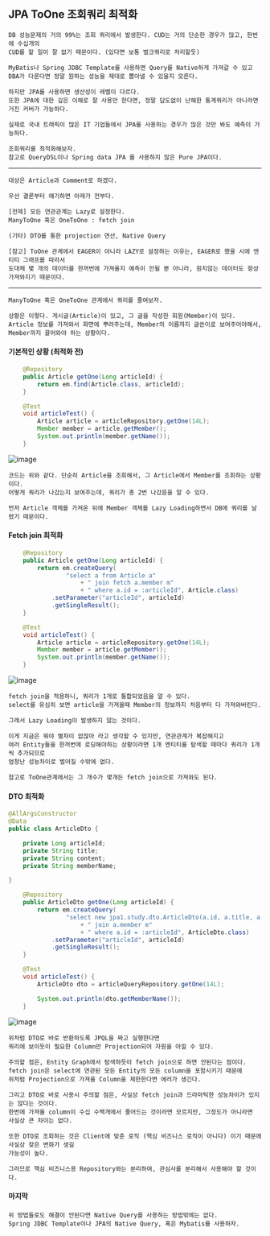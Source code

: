 ## JPA ToOne 조회쿼리 최적화 

    DB 성능문제의 거의 99%는 조회 쿼리에서 발생한다. CUD는 거의 단순한 경우가 많고, 한번에 수십개의
    CUD를 할 일이 잘 없기 때문이다. (있다면 보통 벌크쿼리로 처리할듯)

    MyBatis나 Spring JDBC Template를 사용하면 Query를 Native하게 가져갈 수 있고
    DBA가 다룬다면 정말 원하는 성능을 제대로 뽑아낼 수 있을지 모른다.
    
    하지만 JPA를 사용하면 생산성이 레벨이 다르다.
    또한 JPA에 대한 깊은 이해로 잘 사용만 한다면, 정말 답도없이 난해한 통계쿼리가 아니라면 거진 커버가 가능하다.

    실제로 국내 트래픽이 많은 IT 기업들에서 JPA를 사용하는 경우가 많은 것만 봐도 예측이 가능하다.

    조회쿼리를 최적화해보자.
    참고로 QueryDSL이나 Spring data JPA 를 사용하지 않은 Pure JPA이다.

---

    대상은 Article과 Comment로 하겠다.

    우선 결론부터 얘기하면 아래가 전부다.

    [전제] 모든 연관관계는 Lazy로 설정한다.
    ManyToOne 혹은 OneToOne : fetch join

    (기타) DTO를 통한 projection 연산, Native Query

    [참고] ToOne 관계에서 EAGER이 아니라 LAZY로 설정하는 이유는, EAGER로 했을 시에 엔티티 그래프를 따라서
    도대체 몇 개의 데이터를 한꺼번에 가져올지 예측이 안될 뿐 아니라, 원치않는 데이터도 항상 가져와지기 때문이다.

---

    ManyToOne 혹은 OneToOne 관계에서 쿼리를 줄여보자.

    상황은 이렇다. 게시글(Article)이 있고, 그 글을 작성한 회원(Member)이 있다.
    Article 정보를 가져와서 화면에 뿌려주는데, Member의 이름까지 글쓴이로 보여주어야해서, Member까지 끌어와야 하는 상황이다.

#### 기본적인 상황 (최적화 전)

```java
    @Repository
    public Article getOne(Long articleId) {
        return em.find(Article.class, articleId);
    }

    @Test
    void articleTest() {
        Article article = articleRepository.getOne(14L);
        Member member = article.getMember();
        System.out.println(member.getName());
    }
```

![image](https://user-images.githubusercontent.com/19279163/132690325-1d811512-cacb-4c4a-b822-57816893b5c1.png)

    코드는 위와 같다. 단순히 Article을 조회해서, 그 Article에서 Member를 조회하는 상황이다.
    어떻게 쿼리가 나갔는지 보여주는데, 쿼리가 총 2번 나갔음을 알 수 있다.

    먼저 Article 객체를 가져온 뒤에 Member 객체를 Lazy Loading하면서 DB에 쿼리를 날렸기 때문이다.
    
#### Fetch join 최적화

```java
    @Repository
    public Article getOne(Long articleId) {
        return em.createQuery(
                "select a from Article a"
                    + " join fetch a.member m"
                    + " where a.id = :articleId", Article.class)
            .setParameter("articleId", articleId)
            .getSingleResult();
    }

    @Test
    void articleTest() {
        Article article = articleRepository.getOne(14L);
        Member member = article.getMember();
        System.out.println(member.getName());
    }
```

![image](https://user-images.githubusercontent.com/19279163/132692708-f201d485-3c10-4754-b453-b52e663ffe8e.png)

    fetch join을 적용하니, 쿼리가 1개로 통합되었음을 알 수 있다.
    select를 유심히 보면 article을 가져올때 Member의 정보까지 처음부터 다 가져와버린다.

    그래서 Lazy Loading이 발생하지 않는 것이다.

    이게 지금은 뭐야 별차이 없잖아 라고 생각할 수 있지만, 연관관계가 복잡해지고
    여러 Entity들을 한꺼번에 로딩해야하는 상황이라면 1개 엔티티를 탐색할 때마다 쿼리가 1개씩 추가되므로
    엄청난 성능차이로 벌어질 수밖에 없다.

    참고로 ToOne관계에서는 그 개수가 몇개든 fetch join으로 가져와도 된다.


#### DTO 최적화

```java
@AllArgsConstructor
@Data
public class ArticleDto {

    private Long articleId;
    private String title;
    private String content;
    private String memberName;

}

    @Repository
    public ArticleDto getOne(Long articleId) {
        return em.createQuery(
                "select new jpa1.study.dto.ArticleDto(a.id, a.title, a.content, m.name) from Article a"
                    + " join a.member m"
                    + " where a.id = :articleId", ArticleDto.class)
            .setParameter("articleId", articleId)
            .getSingleResult();
    }

    @Test
    void articleTest() {
        ArticleDto dto = articleQueryRepository.getOne(14L);

        System.out.println(dto.getMemberName());
    }
```

![image](https://user-images.githubusercontent.com/19279163/132694216-c19c3080-c6ac-4ae1-9a37-a909f04c5cc5.png)

    위처럼 DTO로 바로 반환하도록 JPQL을 짜고 실행한다면
    쿼리에 보이듯이 필요한 Column만 Projection되어 자원을 아낄 수 있다.

    주의할 점은, Entity Graph에서 탐색하듯이 fetch join으로 하면 안된다는 점이다.
    fetch join은 select에 연관된 모든 Entity의 모든 column을 포함시키기 때문에 
    위처럼 Projection으로 가져올 Column을 제한한다면 에러가 생긴다.

    그리고 DTO로 바로 사용시 주의할 점은, 사실상 fetch join과 드라마틱한 성능차이가 있지는 않다는 것이다.
    한번에 가져올 column이 수십 수백개에서 줄어드는 것이라면 모르지만, 그정도가 아니라면 사실상 큰 차이는 없다.

    또한 DTO로 조회하는 것은 Client에 맞춘 로직 (핵심 비즈니스 로직이 아니다) 이기 때문에 사실상 잦은 변화가 생길
    가능성이 높다.

    그러므로 핵심 비즈니스용 Repository와는 분리하여, 관심사를 분리해서 사용해야 할 것이다.


#### 마지막

    위 방법들로도 해결이 안된다면 Native Query를 사용하는 방법밖에는 없다.
    Spring JDBC Template이나 JPA의 Native Query, 혹은 Mybatis를 사용하자.